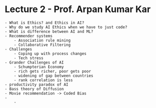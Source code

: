 # Lecture 2 - Prof. Arpan Kumar Kar
	- What is Ethics? and Ethics in AI?
	- Why do we study AI Ethics when we have to just code?
	- What is difference between AI and ML?
	- Recommender systems
		- Association rule mining
		- Collaborative Filtering
	- Challenges
		- Coping up with process changes
		- Tech stress
	- Grander Challenges of AI
		- Schumpterian Economy
		- rich gets richer, poor gets poor
		- widening of gap between countries
		- rank correlation is less
	- productivity paradox of AI
	- Bass theory of Diffusion
	- Movie recommendation -> Coded Bias
	-
		-